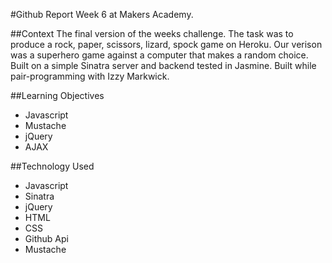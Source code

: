 #Github Report
Week 6 at Makers Academy.

##Context
The final version of the weeks challenge. The task was to produce a rock, paper, scissors, lizard, spock game on Heroku. Our verison was a superhero game against a computer that makes a random choice. Built on a simple Sinatra server and backend tested in Jasmine. Built while pair-programming with Izzy Markwick.

##Learning Objectives
- Javascript
- Mustache
- jQuery
- AJAX

##Technology Used
- Javascript
- Sinatra
- jQuery
- HTML
- CSS
- Github Api
- Mustache
